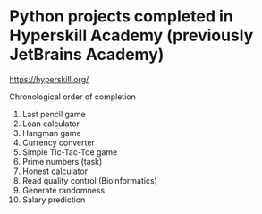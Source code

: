 # Python projects completed in Hyperskill Academy (previously JetBrains Academy)
<https://hyperskill.org/>

Chronological order of completion
1) Last pencil game
2) Loan calculator
3) Hangman game
4) Currency converter
5) Simple Tic-Tac-Toe game
6) Prime numbers (task)
7) Honest calculator
8) Read quality control (Bioinformatics)
9) Generate randomness
10) Salary prediction
